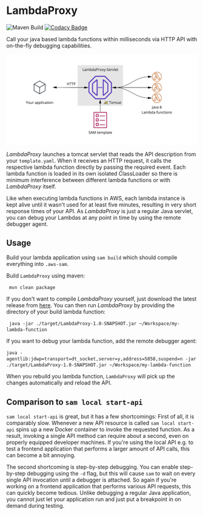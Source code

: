 
# LambdaProxy

![Maven Build](https://github.com/0x4a616e/LambdaProxy/workflows/Maven%20Build/badge.svg?branch=master)
[![Codacy Badge](https://app.codacy.com/project/badge/Grade/d1f460ec6cc24210b281d0c3da8ef385)](https://www.codacy.com/manual/0x4a616e/LambdaProxy?utm_source=github.com&amp;utm_medium=referral&amp;utm_content=0x4a616e/LambdaProxy&amp;utm_campaign=Badge_Grade)

Call your java based lambda functions within milliseconds via HTTP API with on-the-fly debugging capabilities.

![LambdaProxy overview](./assets/overview.png)

_LambdaProxy_ launches a tomcat servlet that reads the API description from your `template.yaml`. When it receives
an HTTP request, it calls the respective lambda function directly by passing the required event. Each lambda function is loaded in its
own isolated ClassLoader so there is minimum interference between different lambda functions or with _LambdaProxy_ itself.

Like when executing lambda functions in AWS, each lambda instance is kept alive until it wasn't used for at least five minutes,
resulting in very short response times of your API. As _LambdaProxy_ is just a regular Java servlet, you can debug your Lambdas at any point
in time by using the remote debugger agent.

## Usage

Build your lambda application using `sam build` which should compile everything into `.aws-sam`.
 
Build `LambdaProxy` using maven:
 
     mvn clean package
     
If you don't want to compile _LambdaProxy_ yourself, just download the latest release from [here](https://github.com/0x4a616e/LambdaProxy/releases).
You can then run _LambdaProxy_ by providing the directory of your build lambda function:
 
     java -jar ./target/LambdaProxy-1.0-SNAPSHOT.jar ~/Workspace/my-lambda-function
     
If you want to debug your lambda function, add the remote debugger agent:
 
    java -agentlib:jdwp=transport=dt_socket,server=y,address=5858,suspend=n -jar ./target/LambdaProxy-1.0-SNAPSHOT.jar ~/Workspace/my-lambda-function

When you rebuild you lambda function, `LambdaProxy` will pick up the changes automatically and reload the API.


## Comparison to `sam local start-api`

`sam local start-api` is great, but it has a few shortcomings: First of all, it is comparably slow. Whenever a new API resource
is called `sam local start-api` spins up a new Docker container to invoke the requested function. As a result, invoking
a single API method can require about a second, even on properly equipped developer machines. If you're using the
local API e.g. to test a frontend application that performs a larger amount of API calls, this can become a bit annoying.

The second shortcoming is step-by-step debugging. You can enable step-by-step debugging using the `-d` flag, but this will
cause `sam` to wait on every single API invocation until a debugger is attached. So again if you're working on a frontend
application that performs various API requests, this can quickly become tedious. Unlike debugging a regular Java
application, you cannot just let your application run and just put a breakpoint in on demand during testing.
